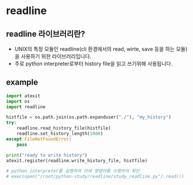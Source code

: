# readline

## readline 라이브러리란?
- UNIX의 특정 모듈인 readline(cli 환경에서의 read, wirte, save 등을 하는 모듈)을 사용하기 위한 라이브러리입니다.
- 주로 python interpreter로부터 history file을 읽고 쓰기위해 사용됩니다.


## example
```py
import atexit
import os
import readline

histfile = os.path.join(os.path.expanduser("./"), "my_history")
try:
    readline.read_history_file(histfile)
    readline.set_history_length(1000)
except FileNotFoundError:
    pass

print("ready to write history")
atexit.register(readline.write_history_file, histfile)

# python interpreter를 실행하여 아래 명령어를 수행하여 확인
# exec(open("/root/python-study/readline/study_readline.py").read())
```

